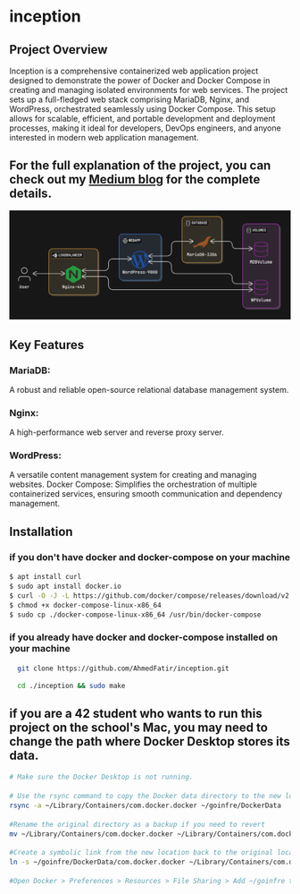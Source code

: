 # inception

## Project Overview

Inception is a comprehensive containerized web application project designed to demonstrate the power of Docker and Docker Compose in creating and managing isolated environments for web services. The project sets up a full-fledged web stack comprising MariaDB, Nginx, and WordPress, orchestrated seamlessly using Docker Compose.
This setup allows for scalable, efficient, and portable development and deployment processes, making it ideal for developers, DevOps engineers, and anyone interested in modern web application management.

## For the full explanation of the project, you can check out my [Medium blog](https://medium.com/@afatir.ahmedfatir/unveiling-42-the-network-inception-a-dive-into-docker-and-docker-compose-cfda98d9f4ac) for the complete details.

![](https://github.com/AhmedFatir/AhmedFatir/blob/master/images/Inception.png)

## Key Features
### MariaDB:
A robust and reliable open-source relational database management system.
### Nginx:
A high-performance web server and reverse proxy server.
### WordPress:
A versatile content management system for creating and managing websites.
Docker Compose: Simplifies the orchestration of multiple containerized services, ensuring smooth communication and dependency management.

## Installation

### if you don't have docker and docker-compose on your machine
```bash
$ apt install curl
$ sudo apt install docker.io
$ curl -O -J -L https://github.com/docker/compose/releases/download/v2.11.2/docker-compose-linux-x86_64
$ chmod +x docker-compose-linux-x86_64
$ sudo cp ./docker-compose-linux-x86_64 /usr/bin/docker-compose
```

### if you already have docker and docker-compose installed on your machine
```bash
  git clone https://github.com/AhmedFatir/inception.git
```
```bash
  cd ./inception && sudo make
```
## if you are a 42 student who wants to run this project on the school's Mac, you may need to change the path where Docker Desktop stores its data.
```bash
# Make sure the Docker Desktop is not running.

# Use the rsync command to copy the Docker data directory to the new location
rsync -a ~/Library/Containers/com.docker.docker ~/goinfre/DockerData

#Rename the original directory as a backup if you need to revert
mv ~/Library/Containers/com.docker.docker ~/Library/Containers/com.docker.docker.backup

#Create a symbolic link from the new location back to the original location
ln -s ~/goinfre/DockerData/com.docker.docker ~/Library/Containers/com.docker.docker

#Open Docker > Preferences > Resources > File Sharing > Add ~/goinfre to Shared Paths
```
